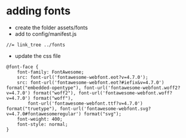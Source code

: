 # adding fonts

- create the folder assets/fonts
- add to config/manifest.js

```
//= link_tree ../fonts
```
- update the css file

```
@font-face {
    font-family: FontAwesome;
    src: font-url('fontawesome-webfont.eot?v=4.7.0');
    src: font-url('fontawesome-webfont.eot?#iefix&v=4.7.0') format("embedded-opentype"), font-url('fontawesome-webfont.woff2?v=4.7.0') format("woff2"), font-url('fontawesome-webfont.woff?v=4.7.0') format("woff"),
        font-url('fontawesome-webfont.ttf?v=4.7.0') format("truetype"), font-url('fontawesome-webfont.svg?v=4.7.0#fontawesomeregular') format("svg");
    font-weight: 400;
    font-style: normal;
}
```